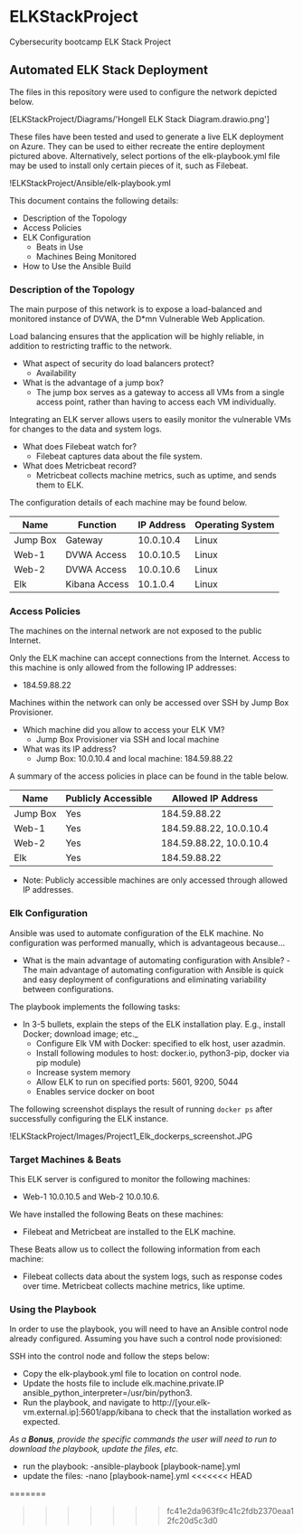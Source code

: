 # ELKStackProject
Cybersecurity bootcamp ELK Stack Project

## Automated ELK Stack Deployment

The files in this repository were used to configure the network depicted below.

[ELKStackProject/Diagrams/'Hongell ELK Stack Diagram.drawio.png']

These files have been tested and used to generate a live ELK deployment on Azure. They can be used to either recreate the entire deployment pictured above. Alternatively, select portions of the elk-playbook.yml file may be used to install only certain pieces of it, such as Filebeat.

!ELKStackProject/Ansible/elk-playbook.yml

This document contains the following details:
- Description of the Topology
- Access Policies
- ELK Configuration
  - Beats in Use
  - Machines Being Monitored
- How to Use the Ansible Build


### Description of the Topology

The main purpose of this network is to expose a load-balanced and monitored instance of DVWA, the D*mn Vulnerable Web Application.

Load balancing ensures that the application will be highly reliable, in addition to restricting traffic to the network.
- What aspect of security do load balancers protect?
	- Availability
- What is the advantage of a jump box? 
	- The jump box serves as a gateway to access all VMs from a single access point, rather than having to access each VM individually.

Integrating an ELK server allows users to easily monitor the vulnerable VMs for changes to the data and system logs.
- What does Filebeat watch for? 
	- Filebeat captures data about the file system.
- What does Metricbeat record? 
	- Metricbeat collects machine metrics, such as uptime, and sends them to ELK.

The configuration details of each machine may be found below.

| Name     | Function      | IP Address | Operating System |
|----------|---------------|------------|------------------|
| Jump Box | Gateway       | 10.0.10.4  | Linux            |
| Web-1    | DVWA Access   | 10.0.10.5  | Linux            |
| Web-2    | DVWA Access   | 10.0.10.6  | Linux            |
| Elk      | Kibana Access | 10.1.0.4   | Linux            |

### Access Policies

The machines on the internal network are not exposed to the public Internet. 

Only the ELK machine can accept connections from the Internet. Access to this machine is only allowed from the following IP addresses:
- 184.59.88.22

Machines within the network can only be accessed over SSH by Jump Box Provisioner.
- Which machine did you allow to access your ELK VM? 
	- Jump Box Provisioner via SSH and local machine
- What was its IP address? 
	- Jump Box: 10.0.10.4 and local machine: 184.59.88.22

A summary of the access policies in place can be found in the table below.

| Name     | Publicly Accessible | Allowed IP Address      |
|----------|---------------------|-------------------------|
| Jump Box | Yes                 | 184.59.88.22            |
| Web-1    | Yes                 | 184.59.88.22, 10.0.10.4 |
| Web-2    | Yes                 | 184.59.88.22, 10.0.10.4 |
| Elk      | Yes                 | 184.59.88.22            |

- Note: Publicly accessible machines are only accessed through allowed IP addresses.

### Elk Configuration

Ansible was used to automate configuration of the ELK machine. No configuration was performed manually, which is advantageous because...
- What is the main advantage of automating configuration with Ansible? 
	-The main advantage of automating configuration with Ansible is quick and easy deployment of configurations and eliminating variability between configurations.

The playbook implements the following tasks:
- In 3-5 bullets, explain the steps of the ELK installation play. E.g., install Docker; download image; etc._
	- Configure Elk VM with Docker: specified to elk host, user azadmin.	
	- Install following modules to host: docker.io, python3-pip, docker via pip module)
	- Increase system memory
	- Allow ELK to run on specified ports: 5601, 9200, 5044
	- Enables service docker on boot
	
The following screenshot displays the result of running `docker ps` after successfully configuring the ELK instance.

!ELKStackProject/Images/Project1_Elk_dockerps_screenshot.JPG

### Target Machines & Beats
This ELK server is configured to monitor the following machines:
- Web-1 10.0.10.5 and Web-2 10.0.10.6.

We have installed the following Beats on these machines:
- Filebeat and Metricbeat are installed to the ELK machine.

These Beats allow us to collect the following information from each machine:
- Filebeat collects data about the system logs, such as response codes over time. Metricbeat collects machine metrics, like uptime. 

### Using the Playbook
In order to use the playbook, you will need to have an Ansible control node already configured. Assuming you have such a control node provisioned: 

SSH into the control node and follow the steps below:
- Copy the elk-playbook.yml file to location on control node.
- Update the hosts file to include elk.machine.private.IP ansible_python_interpreter=/usr/bin/python3.
- Run the playbook, and navigate to http://[your.elk-vm.external.ip]:5601/app/kibana to check that the installation worked as expected.

_As a **Bonus**, provide the specific commands the user will need to run to download the playbook, update the files, etc._
- run the playbook:
	-ansible-playbook [playbook-name].yml
- update the files:
	-nano [playbook-name].yml
<<<<<<< HEAD

=======
>>>>>>> fc41e2da963f9c41c2fdb2370eaa12fc20d5c3d0
